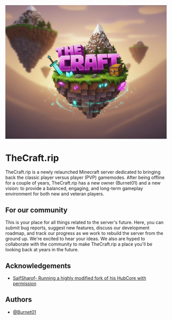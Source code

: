 
![Logo](https://github.com/TheCraft-rip/.github/blob/main/icon.png?raw=true)


# TheCraft.rip

TheCraft.rip is a newly relaunched Minecraft server dedicated to bringing back the classic player versus player (PVP) gamemodes. After being offline for a couple of years, TheCraft.rip has a new owner (Burnet01) and a new vision: to provide a balanced, engaging, and long-term gameplay environment for both new and veteran players. 

## For our community
This is your place for all things related to the server's future. Here, you can submit bug reports, suggest new features, discuss our development roadmap, and track our progress as we work to rebuild the server from the ground up. We're excited to hear your ideas. We also are hyped to collaborate with the community to make TheCraft.rip a place you'll be looking back at years in the future.


## Acknowledgements

 - [SaifSharof- Running a highly modified fork of his HubCore with permission](https://github.com/SaifSharof/HubCore)


## Authors

 - [@Burnet01](https://github.com/burnet01)
